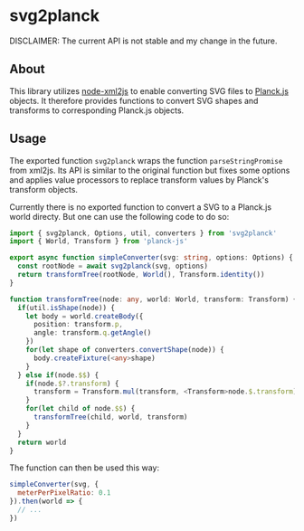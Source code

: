 # svg2planck

DISCLAIMER: The current API is not stable and my change in the future.

## About

This library utilizes [node-xml2js](https://www.npmjs.com/package/xml2js) to enable converting SVG files to [Planck.js](https://github.com/shakiba/planck.js) objects. It therefore provides functions to convert SVG shapes and transforms to corresponding Planck.js objects.

## Usage

The exported function `svg2planck` wraps the function `parseStringPromise` from xml2js. Its API is similar to the original function but fixes some options and applies value processors to replace transform values by Planck's transform objects.

Currently there is no exported function to convert a SVG to a Planck.js world directy. But one can use the following code to do so:

```typescript
import { svg2planck, Options, util, converters } from 'svg2planck'
import { World, Transform } from 'planck-js'

export async function simpleConverter(svg: string, options: Options) {
  const rootNode = await svg2planck(svg, options)
  return transformTree(rootNode, World(), Transform.identity())
}

function transformTree(node: any, world: World, transform: Transform) {
  if(util.isShape(node)) {
    let body = world.createBody({
      position: transform.p,
      angle: transform.q.getAngle()
    })
    for(let shape of converters.convertShape(node)) {
      body.createFixture(<any>shape)
    }
  } else if(node.$$) {
    if(node.$?.transform) {
      transform = Transform.mul(transform, <Transform>node.$.transform)
    }
    for(let child of node.$$) {
      transformTree(child, world, transform)
    }
  }
  return world
}
```

The function can then be used this way:

```javascript
simpleConverter(svg, {
  meterPerPixelRatio: 0.1
}).then(world => {
  // ...
})
```
